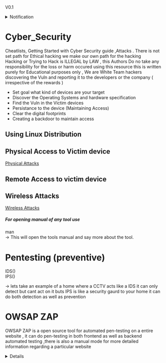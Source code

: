 V0.1<br>

<details><summary>Notification</summary>
<p>
  
   ### Notification:- 
   As of now this is a Theoretical based manual practical based  manual will be updated soon you can star this repository for upcoming update !
   Authors refer bottom of this page <br>
   THANK YOU!<br>
</p>
</details>


# <b> Cyber_Security </b>
Cheatlists, Getting Started with Cyber Security guide ,Attacks .
There is not set path for Ethical hacking we make our own path for the hacking <br>
Hacking or Trying to Hack is ILLEGAL by LAW , this Authors Do no take any responsibility for the loss or harm occured using this resource this is written purely for Educational purposes only , We are White Team hackers discovering the Vuln and reporting it to the developers or the company ( irrespective of the rewards )<br>
* Set goal what kind of devices are your target<br>
* Discover the Operating Systems and hardware specification<br>
* Find the Vuln in the Victim devices<br>
* Persistance to the device (Maintaining  Access)<br>
* Clear the digital footprints <br>
* Creating a backdoor to maintain access<br>



## Using Linux Distribution 
## Physical  Access to Victim device 
<a href ="https://github.com/the-AY/Cyber_Security/blob/main/Physical.md" > Physical Attacks <a>

## Remote Access to victim device

## Wireless Attacks 
<a href ="https://github.com/the-AY/Cyber_Security/blob/main/Wireless.md" > Wireless Attacks <a>

##### For opening manual of any tool use <br>
man <toolname> <br>
-> This will open the tools manual and say more about the tool.

# Pentesting (preventive)<br>
  IDS()<br>
  IPS()<br>

 -> lets take an example of a home where a CCTV acts like a IDS it can only detect but cant act on it buts IPS is like a security gaurd to your home it can do both detection as well as prevention <br>

# OWSAP ZAP <br>
   OWSAP ZAP is a open source tool for automated pen-testing  on a entire website , it can do pen-testing in both frontend as well as backend automated testing ,there is also a manual mode for more detailed information regarding a particular website<br>

<details><summary>Author? Want to Contribute click here!</summary>
<p>

#### Welcome Authors we are happy to see You contribute! 
 Please follow the Formmating and instructions 
  
   # Authors 
   Authors are welcome to contribute please read the  for More information!
   <a href="https://github.com/the-AY/Cyber_Security/blob/main/Authors.md"> Authors Notice </a><br>

</p>
</details>

